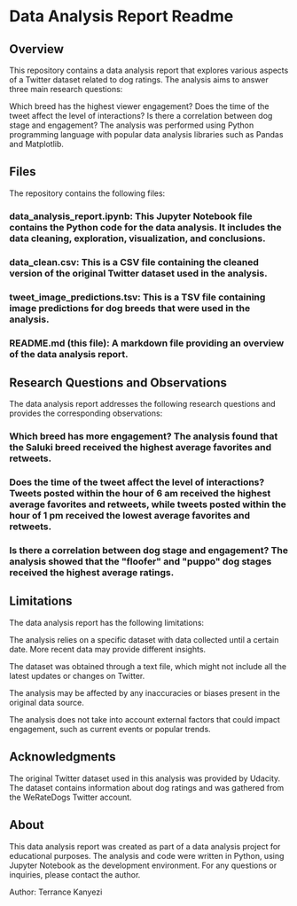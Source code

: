 # Data Analysis Report Readme
## Overview
This repository contains a data analysis report that explores various aspects of a Twitter dataset related to dog ratings. The analysis aims to answer three main research questions:

Which breed has the highest viewer engagement?
Does the time of the tweet affect the level of interactions?
Is there a correlation between dog stage and engagement?
The analysis was performed using Python programming language with popular data analysis libraries such as Pandas and Matplotlib.

## Files
The repository contains the following files:

### data_analysis_report.ipynb: This Jupyter Notebook file contains the Python code for the data analysis. It includes the data cleaning, exploration, visualization, and conclusions.

### data_clean.csv: This is a CSV file containing the cleaned version of the original Twitter dataset used in the analysis.

### tweet_image_predictions.tsv: This is a TSV file containing image predictions for dog breeds that were used in the analysis.

### README.md (this file): A markdown file providing an overview of the data analysis report.

## Research Questions and Observations
The data analysis report addresses the following research questions and provides the corresponding observations:

### Which breed has more engagement? The analysis found that the Saluki breed received the highest average favorites and retweets.

### Does the time of the tweet affect the level of interactions? Tweets posted within the hour of 6 am received the highest average favorites and retweets, while tweets posted within the hour of 1 pm received the lowest average favorites and retweets.

### Is there a correlation between dog stage and engagement? The analysis showed that the "floofer" and "puppo" dog stages received the highest average ratings.

## Limitations
The data analysis report has the following limitations:

The analysis relies on a specific dataset with data collected until a certain date. More recent data may provide different insights.

The dataset was obtained through a text file, which might not include all the latest updates or changes on Twitter.

The analysis may be affected by any inaccuracies or biases present in the original data source.

The analysis does not take into account external factors that could impact engagement, such as current events or popular trends.

## Acknowledgments
The original Twitter dataset used in this analysis was provided by Udacity. The dataset contains information about dog ratings and was gathered from the WeRateDogs Twitter account.

## About
This data analysis report was created as part of a data analysis project for educational purposes. The analysis and code were written in Python, using Jupyter Notebook as the development environment. For any questions or inquiries, please contact the author.

Author: Terrance Kanyezi
